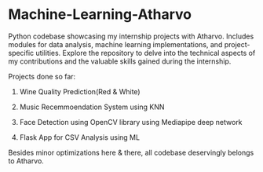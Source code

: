 # Machine-Learning-Atharvo
Python codebase showcasing my internship projects with Atharvo. Includes modules for data analysis, machine learning implementations, and project-specific utilities. Explore the repository to delve into the technical aspects of my contributions and the valuable skills gained during the internship. 

Projects done so far:

1. Wine Quality Prediction(Red & White)

2. Music Recemmoendation System using KNN

3. Face Detection using OpenCV library using Mediapipe deep network

4. Flask App for CSV Analysis using ML

Besides minor optimizations here & there, all codebase deservingly belongs to Atharvo.
